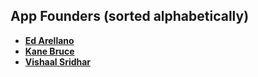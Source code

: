 App Founders (sorted alphabetically)
-------------------------------------
* **[Ed Arellano](https://github.com/guacamole777)**
* **[Kane Bruce](https://github.com/csm-kb)**
* **[Vishaal Sridhar](https://github.com/vishaal-sridhar)**
